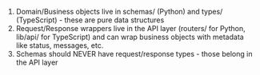   1. Domain/Business objects live in schemas/ (Python) and types/ (TypeScript) - these are pure data
  structures
  2. Request/Response wrappers live in the API layer (routers/ for Python, lib/api/ for TypeScript)
  and can wrap business objects with metadata like status, messages, etc.
  3. Schemas should NEVER have request/response types - those belong in the API layer